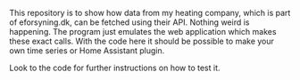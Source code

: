 This repository is to show how data from my heating company, which is part of eforsyning.dk, can be fetched using their API.
Nothing weird is happening. The program just emulates the web application which makes these exact calls.
With the code here it should be possible to make your own time series or Home Assistant plugin.

Look to the code for further instructions on how to test it.
